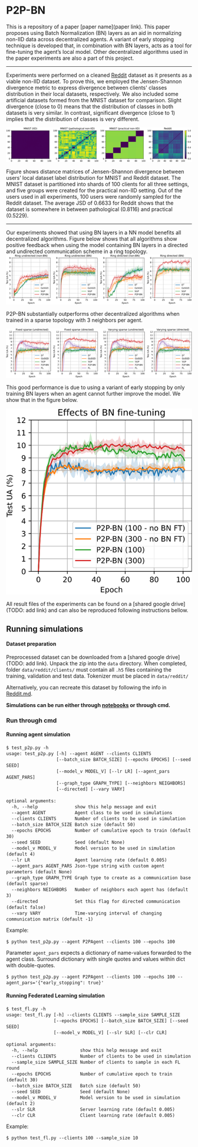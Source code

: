 # P2P-BN

This is a repository of a paper [paper name](paper link). This paper proposes using Batch Normalization (BN) layers as an aid in normalizing non-IID data across decentralized agents. A variant of early stopping technique is developed that, in combination with BN layers, acts as a tool for fine-tuning the agent’s local model. Other decentralized algorithms used in the paper experiments are also a part of this project. 

---

Experiments were performed on a cleaned [Reddit](https://github.com/TalwalkarLab/leaf) dataset as it presents as a viable non-IID dataset. To prove this, we employed the Jensen-Shannon divergence metric to express divergence between clients' classes distribution in their local datasets, respectively. We also included some artificial datasets formed from the MNIST dataset for comparison. Slight divergence (close to 0) means that the distribution of classes in both datasets is very similar. In contrast, significant divergence (close to 1) implies that the distribution of classes is very different.

![distance matrix](imgs/dist_matrix.png)


Figure shows distance matrices of Jensen-Shannon divergence between users’ local dataset label distribution for MNIST and Reddit dataset. The MNIST dataset is partitioned into shards of 100 clients for all three settings, and five groups were created for the practical non-IID setting. Out of the users used in all experiments, 100 users were randomly sampled for the Reddit dataset. The average JSD of 0.6633 for Reddit shows that the dataset is somewhere in between pathological (0.8116) and practical (0.5229).

---

Our experiments showed that using BN layers in a NN model benefits all decentralized algorithms. Figure below shows that all algorithms show positive feedback when using the model containing BN layers in a directed and undirected communication scheme in a ring topology.
![exp_1](imgs/exp_1.svg)



P2P-BN substantially outperforms other decentralized algorithms when trained in a sparse topology with 3 neighbors per agent.

![exp_2](imgs/exp_2.svg)




This good performance is due to using a variant of early stopping by only training BN layers when an agent cannot further improve the model. We show that in the figure below.

![exp_3](imgs/exp_es.svg)



All result files of the experiments can be found on a [shared google drive](TODO: add link) and can also be reproduced following instructions bellow.

## Running simulations

#### Dataset preparation

Preprocessed dataset can be downloaded from a [shared google drive](TODO: add link). Unpack the zip into the `data` directory. When completed, folder `data/reddit/clients/` must contain all `.h5` files containing the training, validation and test data. Tokenizer must be placed in `data/reddit/`

Alternatively, you can recreate this dataset by following the info in [Reddit.md](./data/Reddit.md).


**Simulations can be run either through [notebooks](/notebooks) or through cmd.**

### Run through cmd

#### Running agent simulation
```
$ test_p2p.py -h
usage: test_p2p.py [-h] --agent AGENT --clients CLIENTS
                   [--batch_size BATCH_SIZE] [--epochs EPOCHS] [--seed SEED]
                   [--model_v MODEL_V] [--lr LR] [--agent_pars AGENT_PARS]
                   [--graph_type GRAPH_TYPE] [--neighbors NEIGHBORS]
                   [--directed] [--vary VARY]

optional arguments:
  -h, --help              show this help message and exit
  --agent AGENT           Agent class to be used in simulations
  --clients CLIENTS       Number of clients to be used in simulation
  --batch_size BATCH_SIZE Batch size (default 50)
  --epochs EPOCHS         Number of cumulative epoch to train (default 30)
  --seed SEED             Seed (default None)
  --model_v MODEL_V       Model version to be used in simulation (default 4)
  --lr LR                 Agent learning rate (default 0.005)
  --agent_pars AGENT_PARS Json-type string with custom agent parameters (default None)
  --graph_type GRAPH_TYPE Graph type to create as a communication base (default sparse)
  --neighbors NEIGHBORS   Number of neighbors each agent has (default 3)
  --directed              Set this flag for directed communication (default false)
  --vary VARY             Time-varying interval of changing communication matrix (default -1)
```

Example:

```
$ python test_p2p.py --agent P2PAgent --clients 100 --epochs 100
```

Parameter `agent_pars` expects a dictionary of name-values forwarded to the agent class. Surround dictionary with single quotes and values within dict with double-quotes.
```
$ python test_p2p.py --agent P2PAgent --clients 100 --epochs 100 --agent_pars='{"early_stopping": true}'
```

#### Running Federated Learning simulation

```
$ test_fl.py -h
usage: test_fl.py [-h] --clients CLIENTS --sample_size SAMPLE_SIZE
                  [--epochs EPOCHS] [--batch_size BATCH_SIZE] [--seed SEED]
                  [--model_v MODEL_V] [--slr SLR] [--clr CLR]

optional arguments:
  -h, --help                show this help message and exit
  --clients CLIENTS         Number of clients to be used in simulation
  --sample_size SAMPLE_SIZE Number of clients to sample in each FL round
  --epochs EPOCHS           Number of cumulative epoch to train (default 30)
  --batch_size BATCH_SIZE   Batch size (default 50)
  --seed SEED               Seed (default None)
  --model_v MODEL_V         Model version to be used in simulation (default 2)
  --slr SLR                 Server learning rate (default 0.005)
  --clr CLR                 Client learning rate (default 0.005)
```

Example:
```
$ python test_fl.py --clients 100 --sample_size 10
```
